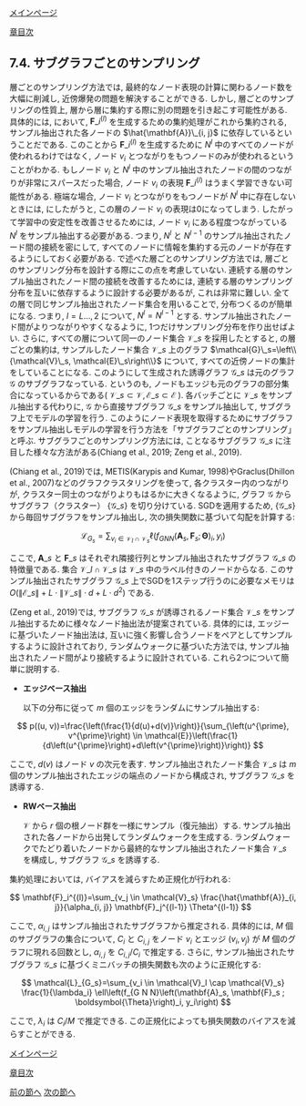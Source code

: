 [メインページ](../../index.markdown)

[章目次](./chap7.md)
## 7.4. サブグラフごとのサンプリング

層ごとのサンプリング方法では, 最終的なノード表現の計算に関わるノード数を大幅に削減し, 近傍爆発の問題を解決することができる. しかし, 層ごとのサンプリングの性質上, 層から層に集約する際に別の問題を引き起こす可能性がある. 具体的には, において,  $\mathbf{F}\_i^{(l)}$ を生成するための集約処理がこれから集約される, サンプル抽出された各ノードの $\hat{\mathbf{A}}\_{i, j}$ に依存しているということだである. このことから $\mathbf{F}\_i^{(l)}$ を生成するために $N^l$ 中のすべてのノードが使われるわけではなく, ノード $v_i$ とつながりをもつノードのみが使われるということがわかる. もしノード $v_i$ と $N^l$ 中のサンプル抽出されたノードの間のつながりが非常にスパースだった場合, ノード $v_i$ の表現 $\mathbf{F}\_i^{(l)}$ はうまく学習できない可能性がある. 極端な場合, ノード $v_i$ とつながりをもつノードが $N^l$ 中に存在しないときには, にしたがうと, この層のノード $v_i$ の表現は0になってしまう. したがって学習中の安定性を改善させるためには, ノード $v_i$ にある程度つながっている $N^l$ をサンプル抽出する必要がある. つまり,  $N^l$ と $N^{l-1}$ のサンプル抽出されたノード間の接続を密にして, すべてのノードに情報を集約する元のノードが存在するようにしておく必要がある. で述べた層ごとのサンプリング方法では, 層ごとのサンプリング分布を設計する際にこの点を考慮していない. 連続する層のサンプル抽出されたノード間の接続を改善するためには, 連続する層のサンプリング分布を互いに依存するように設計する必要があるが, これは非常に難しい. 全ての層で同じサンプル抽出されたノード集合を用いることで, 分布つくるのが簡単になる. つまり,  $l=L \ldots, 2$ について,  $N^{l}=N^{l-1}$ とする. サンプル抽出されたノード間がよりつながりやすくなるように, 1つだけサンプリング分布を作り出せばよい. さらに, すべての層について同一のノード集合 $\mathcal{V}\_s$ を採用したとすると, の層ごとの集約は, サンプルしたノード集合 $\mathcal{V}\_s$ 上のグラフ $\mathcal{G}\_s=\left\\{\mathcal{V}\_s, \mathcal{E}\_s\right\\}$ について, すべての近傍ノードの集計をしていることになる. このようにして生成された誘導グラフ $\mathcal{G}\_s$ は元のグラフ $\mathcal{G}$ のサブグラフなっている. というのも, ノードもエッジも元のグラフの部分集合になっているからである( $\mathcal{V}\_s \subset \mathcal{V}, \mathcal{E}\_s \subset \mathcal{E}$ ). 各バッチごとに $\mathcal{V}\_s$ をサンプル抽出する代わりに,  $\mathcal{G}$ から直接サブグラフ $\mathcal{G}\_s$ をサンプル抽出して, サブグラフ上でモデルの学習を行う. このようにノード表現を取得するためにサブグラフをサンプル抽出しモデルの学習を行う方法を「サブグラフごとのサンプリング」と呼ぶ. サブグラフごとのサンプリング方法には, ことなるサブグラフ $\mathcal{G}\_s$ に注目した様々な方法がある(Chiang et al., 2019; Zeng et al., 2019).

(Chiang et al., 2019)では, METIS(Karypis and Kumar, 1998)やGraclus(Dhillon et al., 2007)などのグラフクラスタリングを使って, 各クラスター内のつながりが, クラスター同士のつながりよりもはるかに大きくなるように, グラフ $\mathcal{G}$ からサブグラフ（クラスター） $\{\mathcal{G}\_s\}$ を切り分けている. SGDを適用するため,  $\{\mathcal{G}\_s\}$ から毎回サブグラフをサンプル抽出し, 次の損失関数に基づいて勾配を計算する:

 

$$
 \mathcal{L}_{G_s}=\sum_{v_i \in \mathcal{V}_I \cap \mathcal{V}_s} \ell\left(f_{G N N}\left(\mathbf{A}_s, \mathbf{F}_s ; \boldsymbol{\Theta}\right)_i, y_i\right) $$


 

ここで, $\mathbf{A}\_s$ と $\mathbf{F}\_s$ はそれぞれ隣接行列とサンプル抽出されたサブグラフ $\mathcal{G}\_s$ の特徴量である. 集合 $\mathcal{V}\_I \cap \mathcal{V}\_s$ は $\mathcal{V}\_s$ 中のラベル付きのノードからなる. このサンプル抽出されたサブグラフ $\mathcal{G}\_s$ 上でSGDを1ステップ行うのに必要なメモリは $O\left(\left\|\mathcal{E}\_s\right\|+L \cdot\left\|\mathcal{V}\_s\right\| \cdot d+L \cdot d^{2}\right)$ である.

(Zeng et al., 2019)では, サブグラフ $\mathcal{G}\_s$ が誘導されるノード集合 $\mathcal{V}\_s$ をサンプル抽出するために様々なノード抽出法が提案されている. 具体的には, エッジーに基づいたノード抽出法は, 互いに強く影響し合うノードをペアとしてサンプルするように設計されており, ランダムウォークに基づいた方法では, サンプル抽出されたノード間がより接続するように設計されている. これら2つについて簡単に説明する.

-   **エッジベース抽出**

    以下の分布に従って $m$ 個のエッジをランダムにサンプル抽出する:

     

$$
 p((u, v))=\frac{\left(\frac{1}{d(u)+d(v)}\right)}{\sum_{\left(u^{\prime}, v^{\prime}\right) \in \mathcal{E}}\left(\frac{1}{d\left(u^{\prime}\right)+d\left(v^{\prime}\right)}\right)} $$


  ここで,  $d(v)$ はノード $v$ の次元を表す. サンプル抽出されたノード集合 $\mathcal{V}\_s$ は $m$ 個のサンプル抽出されたエッジの端点のノードから構成され, サブグラフ $\mathcal{G}\_s$ を誘導する.

-   **RWベース抽出**

     $\mathcal{V}$ から $r$ 個の根ノード群を一様にサンプル（復元抽出）する. サンプル抽出された各ノードから出発してランダムウォークを生成する. ランダムウォークでたどり着いたノードから最終的なサンプル抽出されたノード集合 $\mathcal{V}\_s$ を構成し, サブグラフ $\mathcal{G}\_s$ を誘導する.

集約処理においては, バイアスを減らすため正規化が行われる:

 

$$
 \mathbf{F}_i^{(l)}=\sum_{v_j \in \mathcal{V}_s} \frac{\hat{\mathbf{A}}_{i, j}}{\alpha_{i, j}} \mathbf{F}_j^{(l-1)} \Theta^{(l-1)} $$


 

ここで,  $\alpha_{i, j}$ はサンプル抽出されたサブグラフから推定される. 具体的には,  $M$ 個のサブグラフの集合について,  $C_i$ と $C_{i,j}$ をノード $v_i$ とエッジ $(v_i, v_j)$ が $M$ 個のグラフに現れる回数とし,  $\alpha_{i, j}$ を $C_{i,j}/C_i$ で推定する. さらに, サンプル抽出されたサブグラフ $\mathcal{G}\_s$ に基づくミニバッチの損失関数も次のように正規化する:

 

$$
 \mathcal{L}_{G_s}=\sum_{v_i \in \mathcal{V}_l \cap \mathcal{V}_s} \frac{1}{\lambda_i} \ell\left(f_{G N N}\left(\mathbf{A}_s, \mathbf{F}_s ; \boldsymbol{\Theta}\right)_i, y_i\right) $$


 

ここで,  $\lambda_i$ は $C_i/M$ で推定できる. この正規化によっても損失関数のバイアスを減らすことができる.


[メインページ](../../index.markdown)

[章目次](./chap7.md)

[前の節へ](./subsection_03.md) [次の節へ](./subsection_05.md)


